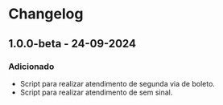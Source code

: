 ﻿# Changelog

## 1.0.0-beta - 24-09-2024
### Adicionado
* Script para realizar atendimento de segunda via de boleto.
* Script para realizar atendimento de sem sinal.
